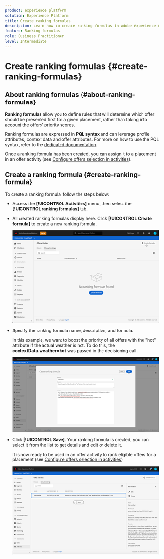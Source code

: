 ```yaml
---
product: experience platform
solution: Experience Platform
title: Create ranking formulas
description: Learn how to create ranking formulas in Adobe Experience Platform.
feature: Ranking formulas
role: Business Practitioner
level: Intermediate
---
```


# Create ranking formulas {#create-ranking-formulas}

## About ranking formulas {#about-ranking-formulas}

**Ranking formulas** allow you to define rules that will determine which offer should be presented first for a given placement, rather than taking into account the offers' priority scores.

Ranking formulas are expressed in **PQL syntax** and can leverage profile attributes, context data and offer attributes. For more on how to use the PQL syntax, refer to the [dedicated documentation](https://experienceleague.adobe.com/docs/experience-platform/segmentation/pql/overview.html).

Once a ranking formula has been created, you can assign it to a placement in an offer activity (see [Configure offers selection in activities](../offer-activities/configure-offer-selection.md)).

## Create a ranking formula {#create-ranking-formula}

To create a ranking formula, follow the steps below:

* Access the **[!UICONTROL Activities]** menu, then select the **[!UICONTROL ranking formulas]** tab.

* All created ranking formulas display here. Click **[!UICONTROL Create formula]** to create a new ranking formula.

    ![](../assets/ranking-create-formula.png)

* Specify the ranking formula name, description, and formula. 

    In this example, we want to boost the priority of all offers with the "hot" attribute if the actual weather is hot. To do this, the **contextData.weather=hot** was passed in the decisioning call.

    ![](../assets/ranking-syntax.png)

* Click **[!UICONTROL Save]**. Your ranking formula is created, you can select it from the list to get details and edit or delete it.

    It is now ready to be used in an offer activity to rank eligible offers for a placement (see [Configure offers selection in activities](../offer-activities/configure-offer-selection.md)).

    ![](../assets/ranking-formula-created.png)